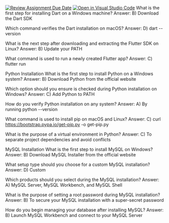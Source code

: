 [![Review Assignment Due Date](https://classroom.github.com/assets/deadline-readme-button-22041afd0340ce965d47ae6ef1cefeee28c7c493a6346c4f15d667ab976d596c.svg)](https://classroom.github.com/a/vnsr1XuU)
[![Open in Visual Studio Code](https://classroom.github.com/assets/open-in-vscode-2e0aaae1b6195c2367325f4f02e2d04e9abb55f0b24a779b69b11b9e10269abc.svg)](https://classroom.github.com/online_ide?assignment_repo_id=17059802&assignment_repo_type=AssignmentRepo)
What is the first step for installing Dart on a Windows machine?
Answer: B) Download the Dart SDK

Which command verifies the Dart installation on macOS?
Answer: D) dart --version

What is the next step after downloading and extracting the Flutter SDK on Linux?
Answer: B) Update your PATH

What command is used to run a newly created Flutter app?
Answer: C) flutter run

Python Installation
What is the first step to install Python on a Windows system?
Answer: B) Download Python from the official website

Which option should you ensure is checked during Python installation on Windows?
Answer: C) Add Python to PATH

How do you verify Python installation on any system?
Answer: A) By running python --version

What command is used to install pip on macOS and Linux?
Answer: C) curl https://bootstrap.pypa.io/get-pip.py -o get-pip.py

What is the purpose of a virtual environment in Python?
Answer: C) To separate project dependencies and avoid conflicts

MySQL Installation
What is the first step to install MySQL on Windows?
Answer: B) Download MySQL Installer from the official website

What setup type should you choose for a custom MySQL installation?
Answer: D) Custom

Which products should you select during the MySQL installation?
Answer: A) MySQL Server, MySQL Workbench, and MySQL Shell

What is the purpose of setting a root password during MySQL installation?
Answer: B) To secure your MySQL installation with a super-secret password

How do you begin managing your database after installing MySQL?
Answer: B) Launch MySQL Workbench and connect to your MySQL Server

